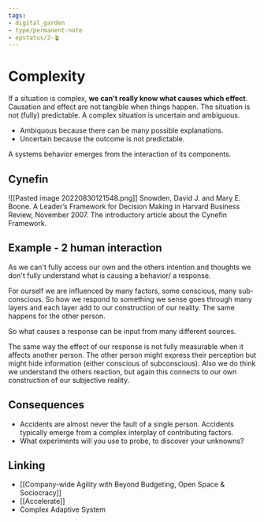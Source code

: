 ```yaml
---
tags: 
- digital_garden
- type/permanent-note
- epstatus/2-🪴
---
```

# Complexity

If a situation is complex, **we can't really know what causes which effect**. 
Causation and effect are not tangible when things happen. The situation is not (fully) predictable. A complex situation is uncertain and ambiguous. 

+ Ambiquous because there can be many possible explanations. 
+ Uncertain because the outcome is not predictable.

A systems behavior emerges from the interaction of its components.

## Cynefin 
![[Pasted image 20220830121548.png]]
Snowden, David J. and Mary E. Boone. A Leader’s Framework for Decision Making in Harvard Business Review, November 2007. The introductory article about the Cynefin Framework.


## Example - 2 human interaction
As we can't fully access our own and the others intention and thoughts we don't fully understand what is causing a behavior/ a response.

For ourself we are influenced by many factors, some conscious, many sub-conscious. So how we respond to something we sense goes through many layers and each layer add to our construction of our reality. 
The same happens for the other person. 

So what causes a response can be input from many different sources. 

The same way the effect of our response is not fully measurable when it affects another person. The other person might express their perception but might hide information (either conscious of subconscious). Also we do think we understand the others reaction, but again this connects to our own construction of our subjective reality.

## Consequences
+ Accidents are almost never the fault of a single person. Accidents typically emerge from a complex interplay of contributing factors.
+ What experiments will you use to probe, to discover your unknowns?

## Linking
+ [[Company-wide Agility with Beyond Budgeting, Open Space & Sociocracy]]
+ [[Accelerate]]
+ Complex Adaptive System